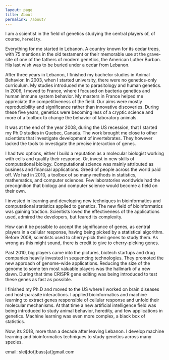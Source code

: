```yaml
---
layout: page
title: About
permalink: /about/
---
```


I am a scientist in the field of genetics studying the central players of, of course, `heredity`.

Everything for me started in Lebanon. A country known for its cedar trees, with 75 mentions in the old testament or their memorable use at the grave-site of one of the fathers of modern genetics, the American Luther Burban. His last wish was to be buried under a cedar from Lebanon.

After three years in Lebanon, I finished my bachelor studies in Animal Behavior. In 2003, when I started university, there were no genetics-only curriculum. My studies introduced me to parasitology and human genetics. In 2006, I moved to France, where I focused on bacteria genetics and human immune system behavior.
My masters in France helped me appreciate the competitiveness of the field. Our aims were mostly reproducibility and significance rather than innovative discoveries. During these five years, genetics were becoming less of a cryptic science and more of a toolbox to change the behavior of laboratory animals.

It was at the end of the year 2008, during the US recession, that I started my Ph.D studies in Quebec, Canada. The work brought me close to other scientists that investigate development of invertebrates. They however lacked the tools to investigate the precise interaction of genes. 

I had two options, either I build a reputation as a molecular biologist working with cells and qualify their response. Or, invest in new skills of computational biology. Computational science was mainly attributed as business and financial applications. Greed of people across the world paid off. 
We had in 2010, a toolbox of so many methods in statistics, mathematics, and computer sciences. Few laboratories worldwide had the precognition that biology and computer science would become a field on their own. 

I invested in learning and developing new techniques in bioinformatics and computational statistics applied to genetics. The new field of bioinformatics was gaining traction. Scientists loved the effectiveness of the applications used, admired the developers, but feared its complexity. 


How can it be possible to accept the significance of genes, as central players in a cellular response, having being picked by a statistical algorithm. Before 2008, scientists used to cherry-pick their genes to study them. As wrong as this might sound, there is credit to give to cherry-picking genes. 

Past 2010, big players came into the pictures, biotech startups and drug companies heavily invested in sequencing technologies. They promoted the new approach of genome-wide applications. Reducing the size of the genome to some ten most valuable players was the hallmark of a new dawn.
During that time CRISPR gene editing was being introduced to test these genes as fast as possible.


I finished my Ph.D and moved to the US where I worked on brain diseases and host-parasite interactions. I applied bioinformatics and machine learning to extract genes responsible of cellular response and unfold their molecular mechanisms. 
At that time a new artificial intelligence field was being introduced to study animal behavior, heredity, and few applications in genetics. Machine learning was even more complex, a black box of statistics. 

Now, its 2018, more than a decade after leaving Lebanon. I develop machine learning and bioinformatics techniques to study genetics across many species. 



email: slei[dot]bass[at]gmail.com
